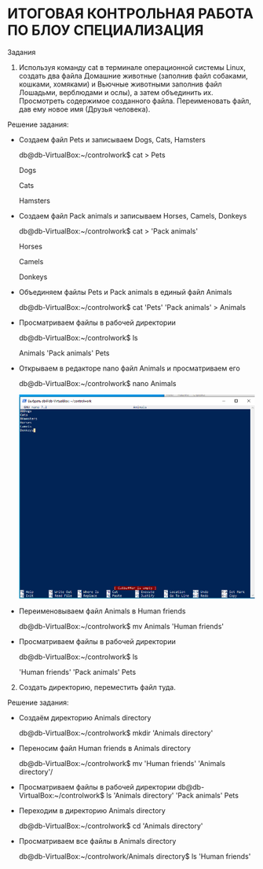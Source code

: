 # ИТОГОВАЯ КОНТРОЛЬНАЯ РАБОТА ПО БЛОУ СПЕЦИАЛИЗАЦИЯ

Задания

1. Используя команду cat в терминале операционной системы Linux, создать
два файла Домашние животные (заполнив файл собаками, кошками,
хомяками) и Вьючные животными заполнив файл Лошадьми, верблюдами и
ослы), а затем объединить их. Просмотреть содержимое созданного файла.
Переименовать файл, дав ему новое имя (Друзья человека).

Решение задания:

* Создаем файл Pets и записываем Dogs, Cats, Hamsters

  db@db-VirtualBox:~/controlwork$ cat > Pets

  Dogs

  Cats

  Hamsters

* Создаем файл Pack animals и записываем Horses, Camels, Donkeys

  db@db-VirtualBox:~/controlwork$ cat > 'Pack animals'

  Horses

  Camels

  Donkeys

* Объединяем файлы Pets и Pack animals в единый файл Animals

  db@db-VirtualBox:~/controlwork$ cat 'Pets' 'Pack animals' > Animals

* Просматриваем файлы в рабочей директории

  db@db-VirtualBox:~/controlwork$ ls
 
  Animals  'Pack animals'   Pets

* Открываем в редакторе nano файл Animals и просматриваем его

  db@db-VirtualBox:~/controlwork$ nano Animals

  ![Файл Animals в редакторе nano](/Linux%20commands/nano%20animals.PNG)

* Переименовываем файл Animals в Human friends

  db@db-VirtualBox:~/controlwork$ mv Animals 'Human friends'

* Просматриваем файлы в рабочей директории

  db@db-VirtualBox:~/controlwork$ ls

  'Human friends'  'Pack animals'   Pets

2. Создать директорию, переместить файл туда.

Решение задания:

* Создаём директорию Animals directory

  db@db-VirtualBox:~/controlwork$ mkdir 'Animals directory'

* Переносим файл Human friends в Animals directory

  db@db-VirtualBox:~/controlwork$ mv 'Human friends' 'Animals directory'/

* Просматриваем файлы в рабочей директории
db@db-VirtualBox:~/controlwork$ ls
'Animals directory'  'Pack animals'   Pets

* Переходим в директорию Animals directory

  db@db-VirtualBox:~/controlwork$ cd 'Animals directory'

* Просматриваем все файлы в Animals directory

  db@db-VirtualBox:~/controlwork/Animals directory$ ls
'Human friends'


